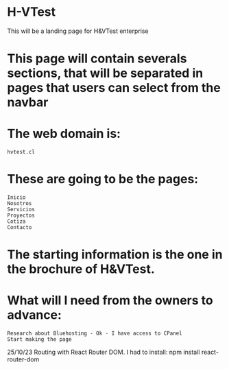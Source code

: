 # H-VTest
This will be a landing page for H&VTest enterprise 

# This page will contain severals sections, that will be separated in pages that users can select from the navbar

# The web domain is:
    hvtest.cl

# These are going to be the pages:  
    Inicio
    Nosotros
    Servicios
    Proyectos
    Cotiza
    Contacto

# The starting information is the one in the brochure of H&VTest.

# What will I need from the owners to advance:
    Research about Bluehosting - Ok - I have access to CPanel
    Start making the page

25/10/23 Routing with React Router DOM. I had to install: npm install react-router-dom



